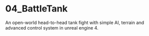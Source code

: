 # 04_BattleTank
An open-world head-to-head tank fight with simple AI, terrain and advanced control system in unreal engine 4.
